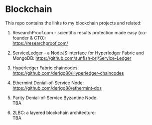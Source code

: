 # Blockchain

This repo contains the links to my blockchain projects and related:

1. ResearchProof.com - scientific results protection made easy (co-founder & CTO):<br />
https://researchproof.com/

2. ServiceLedger - a NodeJS interface for Hyperledger Fabric and MongoDB:
https://github.com/sunfish-prj/Service-Ledger

3. Hyperledger Fabric chaincodes:<br />
https://github.com/derigo88/Hyperledger-chaincodes

4. Ethermint Denial-of-Service Node:<br />
https://github.com/derigo88/ethermint-dos

5. Parity Denial-of-Service Byzantine Node:<br />
TBA

6. 2LBC: a layered blockchain architecture:<br />
TBA